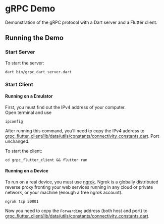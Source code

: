 # gRPC Demo

Demonstration of the gRPC protocol with a Dart server and a Flutter client.

## Running the Demo
### Start Server

To start the server:

```
dart bin/grpc_dart_server.dart
```

### Start Client

#### Running on a Emulator

First, you must find out the IPv4 address of your computer.  
Open terminal and use  

```
ipconfig
```
After running this command, you'll need to copy the IPv4 address to [grpc_flutter_client/lib/data/utils/constants/connectivity_constants.dart](./grpc_flutter_client/lib/data/utils/constants/connectivity_constants.dart). Port unchanged.  

To start the client:

```
cd grpc_flutter_client && flutter run
```
#### Running on a Device

To run on a real device, you must use [ngrok](https://ngrok.com). Ngrok is a globally distributed reverse proxy fronting your web services running in any cloud or private network, or your machine (enough a free ngrok account).

```
ngrok tcp 50001
```
Now you need to copy the `Forwarding` address (both host and port) to [grpc_flutter_client/lib/data/utils/constants/connectivity_constants.dart](./grpc_flutter_client/lib/data/utils/constants/connectivity_constants.dart).